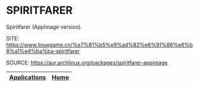 # SPIRITFARER

 Spiritfarer (AppImage version).

 SITE: https://www.linuxgame.cn/%e7%81%b5%e9%ad%82%e6%91%86%e6%b8%a1%e4%ba%ba-spiritfarer

 SOURCE: https://aur.archlinux.org/packages/spiritfarer-appimage

 | [Applications](https://portable-linux-apps.github.io/apps.html) | [Home](https://portable-linux-apps.github.io)
 | --- | --- |
